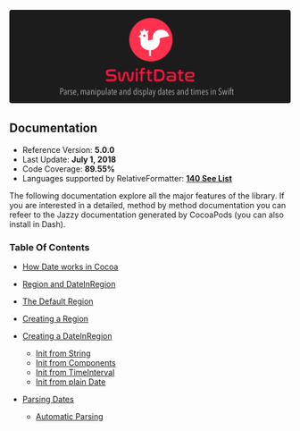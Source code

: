 ![](./SwiftDate.png)

## Documentation

- Reference Version: **5.0.0**
- Last Update: **July 1, 2018**
- Code Coverage: **89.55%**
- Languages supported by RelativeFormatter: [**140 See List**](Languages.md)

The following documentation explore all the major features of the library. If you are interested in a detailed, method by method documentation you can refeer to the Jazzy documentation generated by CocoaPods (you can also install in Dash).

### Table Of Contents

- [How Date works in Cocoa](Introduction.md#how_date_works)
- [Region and DateInRegion](Introduction.md#region_dateinregion)
- [The Default Region](Introduction.md#default_region)
- [Creating a Region](Introduction.md#creating_region)
- [Creating a DateInRegion](Introduction.md#creating_dateinregion)
	- [Init from String](Introduction.md#initfromstring)
	- [Init from Components](Introduction.md#initfromcomponents)
	- [Init from TimeInterval](Introduction.md#initfromtimeinterval)
	- [Init from plain Date](Introduction.md#initfromplaindate)

- [Parsing Dates](Parsing_Dates.md#index)
	- [Automatic Parsing](Parsing_Dates.md#autoparsing)